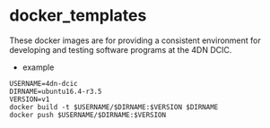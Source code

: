 # docker_templates
These docker images are for providing a consistent environment for developing and testing software programs at the 4DN DCIC.

* example
```
USERNAME=4dn-dcic
DIRNAME=ubuntu16.4-r3.5
VERSION=v1
docker build -t $USERNAME/$DIRNAME:$VERSION $DIRNAME
docker push $USERNAME/$DIRNAME:$VERSION
```
